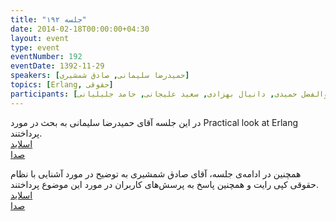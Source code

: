 ```yaml
---
title: "جلسه ۱۹۲"
date: 2014-02-18T00:00:00+04:30
layout: event
type: event
eventNumber: 192
eventDate: 1392-11-29
speakers: [حمیدرضا سلیمانی, صادق شمشیری]
topics: [Erlang, حقوقی]
participants: [بهنام توکلی کرمانی, محمود علامه امیری, مصطفی عبدالهی اردکانی, امین حجازی, محمد جعفری, سهیل اخوت, حسین آقایی, علی رستمی, مصطفی خادم, یحیی مرادی, آرش موسوی, سینا سماواتی, سید مجید عظیمی, محمد حسین حامدی, مریم رضایی, مجید زندی, وحید چکشی, احسان احمدی, سعید نقدی, رامین گماری, مهدی خوشنودی, سعید عمید, میلاد خواجوی, اسماعیل پارسا ضیابری, کیوان هدایتی, علی قاضی مرادی, محمد افاضاتی, علی رستگار, بهداد عابدی, محمد درویش, امیرحسین چراغی, حمیدرضا سلیمانی, سعید وایقان, سینا سماواتی, محسن فرهادی, وحید نادری, خانم نادری, صادق شمشیری, محمدرضا کمالی‌فرد, کوشا اسماعیل‌پور, ابوالفضل حمیدی, دانیال بهزادی, سعید علیجانی, حامد جلیلیانی]
---
```

در این جلسه آقای حمیدرضا سلیمانی به بحث در مورد Practical look at Erlang پرداختند.  
[اسلاید](/events/presentations/192/erlang.pdf)  
[صدا](https://archive.org/details/tehlug_192_erlang)  

همچنین در ادامه‌ی جلسه، آقای صادق شمشیری به توضیح در مورد آشنایی با نظام حقوقی کپی رایت و همچنین پاسخ به پرسش‌های کاربران در مورد این موضوع پرداختند.  
[اسلاید](/events/presentations/192/copyright.pdf)  
[صدا](https://archive.org/details/tehlug_192_copyright)  



